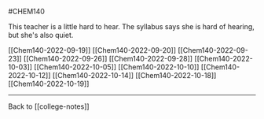 #CHEM140

This teacher is a little hard to hear.  The syllabus says she is hard of hearing, but she's also quiet.

[[Chem140-2022-09-19]]
[[Chem140-2022-09-20]]
[[Chem140-2022-09-23]]
[[Chem140-2022-09-26]]
[[Chem140-2022-09-28]]
[[Chem140-2022-10-03]]
[[Chem140-2022-10-05]]
[[Chem140-2022-10-10]]
[[Chem140-2022-10-12]]
[[Chem140-2022-10-14]]
[[Chem140-2022-10-18]]
[[Chem140-2022-10-19]]

---
Back to [[college-notes]]